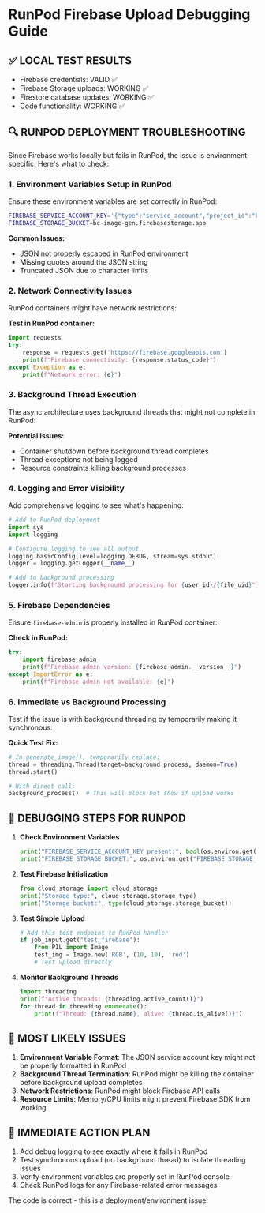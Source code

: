 # RunPod Firebase Upload Debugging Guide

## ✅ LOCAL TEST RESULTS
- Firebase credentials: VALID ✅
- Firebase Storage uploads: WORKING ✅  
- Firestore database updates: WORKING ✅
- Code functionality: WORKING ✅

## 🔍 RUNPOD DEPLOYMENT TROUBLESHOOTING

Since Firebase works locally but fails in RunPod, the issue is environment-specific. Here's what to check:

### 1. Environment Variables Setup in RunPod
Ensure these environment variables are set correctly in RunPod:

```bash
FIREBASE_SERVICE_ACCOUNT_KEY='{"type":"service_account","project_id":"bc-image-gen",...}'
FIREBASE_STORAGE_BUCKET=bc-image-gen.firebasestorage.app
```

**Common Issues:**
- JSON not properly escaped in RunPod environment
- Missing quotes around the JSON string
- Truncated JSON due to character limits

### 2. Network Connectivity Issues
RunPod containers might have network restrictions:

**Test in RunPod container:**
```python
import requests
try:
    response = requests.get('https://firebase.googleapis.com')
    print(f"Firebase connectivity: {response.status_code}")
except Exception as e:
    print(f"Network error: {e}")
```

### 3. Background Thread Execution
The async architecture uses background threads that might not complete in RunPod:

**Potential Issues:**
- Container shutdown before background thread completes
- Thread exceptions not being logged
- Resource constraints killing background processes

### 4. Logging and Error Visibility
Add comprehensive logging to see what's happening:

```python
# Add to RunPod deployment
import sys
import logging

# Configure logging to see all output
logging.basicConfig(level=logging.DEBUG, stream=sys.stdout)
logger = logging.getLogger(__name__)

# Add to background processing
logger.info(f"Starting background processing for {user_id}/{file_uid}")
```

### 5. Firebase Dependencies
Ensure `firebase-admin` is properly installed in RunPod container:

**Check in RunPod:**
```python
try:
    import firebase_admin
    print(f"Firebase admin version: {firebase_admin.__version__}")
except ImportError as e:
    print(f"Firebase admin not available: {e}")
```

### 6. Immediate vs Background Processing
Test if the issue is with background threading by temporarily making it synchronous:

**Quick Test Fix:**
```python
# In generate_image(), temporarily replace:
thread = threading.Thread(target=background_process, daemon=True)
thread.start()

# With direct call:
background_process()  # This will block but show if upload works
```

## 🔧 DEBUGGING STEPS FOR RUNPOD

1. **Check Environment Variables**
   ```python
   print("FIREBASE_SERVICE_ACCOUNT_KEY present:", bool(os.environ.get("FIREBASE_SERVICE_ACCOUNT_KEY")))
   print("FIREBASE_STORAGE_BUCKET:", os.environ.get("FIREBASE_STORAGE_BUCKET"))
   ```

2. **Test Firebase Initialization**
   ```python
   from cloud_storage import cloud_storage
   print("Storage type:", cloud_storage.storage_type)
   print("Storage bucket:", type(cloud_storage.storage_bucket))
   ```

3. **Test Simple Upload**
   ```python
   # Add this test endpoint to RunPod handler
   if job_input.get("test_firebase"):
       from PIL import Image
       test_img = Image.new('RGB', (10, 10), 'red')
       # Test upload directly
   ```

4. **Monitor Background Threads**
   ```python
   import threading
   print(f"Active threads: {threading.active_count()}")
   for thread in threading.enumerate():
       print(f"Thread: {thread.name}, alive: {thread.is_alive()}")
   ```

## 🎯 MOST LIKELY ISSUES

1. **Environment Variable Format**: The JSON service account key might not be properly formatted in RunPod
2. **Background Thread Termination**: RunPod might be killing the container before background upload completes
3. **Network Restrictions**: RunPod might block Firebase API calls
4. **Resource Limits**: Memory/CPU limits might prevent Firebase SDK from working

## 🚀 IMMEDIATE ACTION PLAN

1. Add debug logging to see exactly where it fails in RunPod
2. Test synchronous upload (no background thread) to isolate threading issues
3. Verify environment variables are properly set in RunPod console
4. Check RunPod logs for any Firebase-related error messages

The code is correct - this is a deployment/environment issue!
